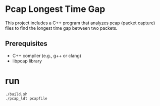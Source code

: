 # Pcap Longest Time Gap

This project includes a C++ program that analyzes pcap (packet capture) files to find the longest time gap between two packets.

## Prerequisites

- C++ compiler (e.g., g++ or clang)
- libpcap library

# run

```shell
./build.sh
./pcap_ldt pcapfile
```